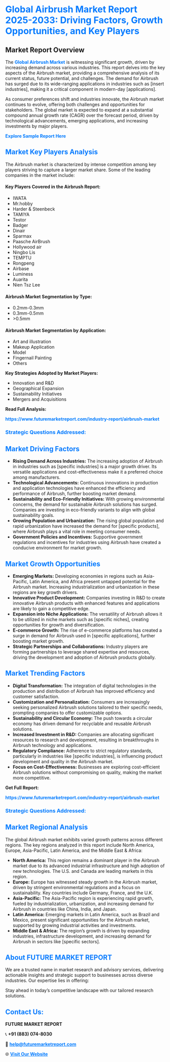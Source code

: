 <h1 style="color: #007BFF;">Global Airbrush Market Report 2025-2033: Driving Factors, Growth Opportunities, and Key Players</h1>

<section id="overview">
<h2>Market Report Overview</h2>
<p>The <a href="https://www.futuremarketreport.com/industry-report/airbrush-market" style="color: #007BFF; text-decoration: none;"><strong>Global Airbrush Market</strong></a> is witnessing significant growth, driven by increasing demand across various industries. This report delves into the key aspects of the Airbrush market, providing a comprehensive analysis of its current status, future potential, and challenges. The demand for Airbrush has surged due to its wide-ranging applications in industries such as [insert industries], making it a critical component in modern-day [applications].</p>
<p>As consumer preferences shift and industries innovate, the Airbrush market continues to evolve, offering both challenges and opportunities for stakeholders. The global market is expected to expand at a substantial compound annual growth rate (CAGR) over the forecast period, driven by technological advancements, emerging applications, and increasing investments by major players.</p>
</section>

<section id="overview">
<p><a href="https://www.futuremarketreport.com/request-sample/reportId=75088" style="color: #007BFF; text-decoration: none;"><strong>Explore Sample Report Here</strong></a></p>
</section>

<section id="key-players">
<h2 style="color: #007BFF;">Market Key Players Analysis</h2>
<p>The Airbrush market is characterized by intense competition among key players striving to capture a larger market share. Some of the leading companies in the market include:</p>
<h4>Key Players Covered in the Airbrush Report:</h4>
<ul><li>IWATA</li><li>Mr.hobby</li><li>Harder &amp; Steenbeck</li><li>TAMIYA</li><li>Testor</li><li>Badger</li><li>Dinair</li><li>Sparmax</li><li>Paasche AirBrush</li><li>Hollywood air</li><li>Ningbo Lis</li><li>TEMPTU</li><li>Rongpeng</li><li>Airbase</li><li>Luminess</li><li>Auarita</li><li>Nien Tsz Lee</li></ul>
<h4>Airbrush Market Segmentation by Type:</h4>
<ul><li>0.2mm-0.3mm</li><li>0.3mm-0.5mm</li><li>&gt;0.5mm</li></ul>

<h4>Airbrush Market Segmentation by Application:</h4>
<ul><li>Art and illustration</li><li>Makeup Application</li><li>Model</li><li>Fingernail Painting</li><li>Others</li></ul>
<p><strong>Key Strategies Adopted by Market Players:</strong></p>
<ul>
<li>Innovation and R&D</li>
<li>Geographical Expansion</li>
<li>Sustainability Initiatives</li>
<li>Mergers and Acquisitions</li>
</ul>
</section>

<section>
<p><strong>Read Full Analysis: </strong></p><a href="https://www.futuremarketreport.com/industry-report/airbrush-market" style="color: #007BFF; text-decoration: none;"><strong>https://www.futuremarketreport.com/industry-report/airbrush-market</strong></a>
<h3 style="color: #007BFF;">Strategic Questions Addressed:</h3>
</section>

<section id="driving-factors">
<h2 style="color: #007BFF;">Market Driving Factors</h2>
<ul>
<li><strong>Rising Demand Across Industries:</strong> The increasing adoption of Airbrush in industries such as [specific industries] is a major growth driver. Its versatile applications and cost-effectiveness make it a preferred choice among manufacturers.</li>
<li><strong>Technological Advancements:</strong> Continuous innovations in production and application technologies have enhanced the efficiency and performance of Airbrush, further boosting market demand.</li>
<li><strong>Sustainability and Eco-Friendly Initiatives:</strong> With growing environmental concerns, the demand for sustainable Airbrush solutions has surged. Companies are investing in eco-friendly variants to align with global sustainability goals.</li>
<li><strong>Growing Population and Urbanization:</strong> The rising global population and rapid urbanization have increased the demand for [specific products], where Airbrush plays a vital role in meeting consumer needs.</li>
<li><strong>Government Policies and Incentives:</strong> Supportive government regulations and incentives for industries using Airbrush have created a conducive environment for market growth.</li>
</ul>
</section>

<section id="growth-opportunities">
<h2 style="color: #007BFF;">Market Growth Opportunities</h2>
<ul>
<li><strong>Emerging Markets:</strong> Developing economies in regions such as Asia-Pacific, Latin America, and Africa present untapped potential for the Airbrush market. Increasing industrialization and urbanization in these regions are key growth drivers.</li>
<li><strong>Innovative Product Development:</strong> Companies investing in R&D to create innovative Airbrush products with enhanced features and applications are likely to gain a competitive edge.</li>
<li><strong>Expansion into Niche Applications:</strong> The versatility of Airbrush allows it to be utilized in niche markets such as [specific niches], creating opportunities for growth and diversification.</li>
<li><strong>E-commerce Growth:</strong> The rise of e-commerce platforms has created a surge in demand for Airbrush used in [specific applications], further boosting market growth.</li>
<li><strong>Strategic Partnerships and Collaborations:</strong> Industry players are forming partnerships to leverage shared expertise and resources, driving the development and adoption of Airbrush products globally.</li>
</ul>
</section>

<section id="trending-factors">
<h2 style="color: #007BFF;">Market Trending Factors</h2>
<ul>
<li><strong>Digital Transformation:</strong> The integration of digital technologies in the production and distribution of Airbrush has improved efficiency and customer satisfaction.</li>
<li><strong>Customization and Personalization:</strong> Consumers are increasingly seeking personalized Airbrush solutions tailored to their specific needs, prompting companies to offer customizable options.</li>
<li><strong>Sustainability and Circular Economy:</strong> The push towards a circular economy has driven demand for recyclable and reusable Airbrush solutions.</li>
<li><strong>Increased Investment in R&D:</strong> Companies are allocating significant resources to research and development, resulting in breakthroughs in Airbrush technology and applications.</li>
<li><strong>Regulatory Compliance:</strong> Adherence to strict regulatory standards, particularly in industries like [specific industries], is influencing product development and quality in the Airbrush market.</li>
<li><strong>Focus on Cost-Effectiveness:</strong> Businesses are exploring cost-efficient Airbrush solutions without compromising on quality, making the market more competitive.</li>
</ul>
</section>

<section>
<p><strong>Get Full Report: </strong></p><a href="https://www.futuremarketreport.com/industry-report/airbrush-market" style="color: #007BFF; text-decoration: none;"><strong>https://www.futuremarketreport.com/industry-report/airbrush-market</strong></a>
<h3 style="color: #007BFF;">Strategic Questions Addressed:</h3>
</section>


<section id="regional-analysis">
<h2 style="color: #007BFF;">Market Regional Analysis</h2>
<p>The global Airbrush market exhibits varied growth patterns across different regions. The key regions analyzed in this report include North America, Europe, Asia-Pacific, Latin America, and the Middle East & Africa:</p>
<ul>
<li><strong>North America:</strong> This region remains a dominant player in the Airbrush market due to its advanced industrial infrastructure and high adoption of new technologies. The U.S. and Canada are leading markets in this region.</li>
<li><strong>Europe:</strong> Europe has witnessed steady growth in the Airbrush market, driven by stringent environmental regulations and a focus on sustainability. Key countries include Germany, France, and the U.K.</li>
<li><strong>Asia-Pacific:</strong> The Asia-Pacific region is experiencing rapid growth, fueled by industrialization, urbanization, and increasing demand for Airbrush in countries like China, India, and Japan.</li>
<li><strong>Latin America:</strong> Emerging markets in Latin America, such as Brazil and Mexico, present significant opportunities for the Airbrush market, supported by growing industrial activities and investments.</li>
<li><strong>Middle East & Africa:</strong> The region’s growth is driven by expanding industries, infrastructure development, and increasing demand for Airbrush in sectors like [specific sectors].</li>
</ul>
</section>

<footer>
<h2 style="color: #007BFF;">About FUTURE MARKET REPORT</h2>
<p>We are a trusted name in market research and advisory services, delivering actionable insights and strategic support to businesses across diverse industries. Our expertise lies in offering:</p>

<p>Stay ahead in today’s competitive landscape with our tailored research solutions.</p>

<h2 style="color: #007BFF;">Contact Us:</h2>
<p><strong>FUTURE MARKET REPORT</strong></p>
<p>📞 <strong>+91 (883) 074-8030</strong></p>
<p>📧 <strong><a href="mailto:help@futuremarketreport.com" style="color: #007BFF;">help@futuremarketreport.com</a></strong></p>
<p>🌐 <strong><a href="https://www.futuremarketreport.com/" style="color: #007BFF;">Visit Our Website</a></strong></p>
</footer>